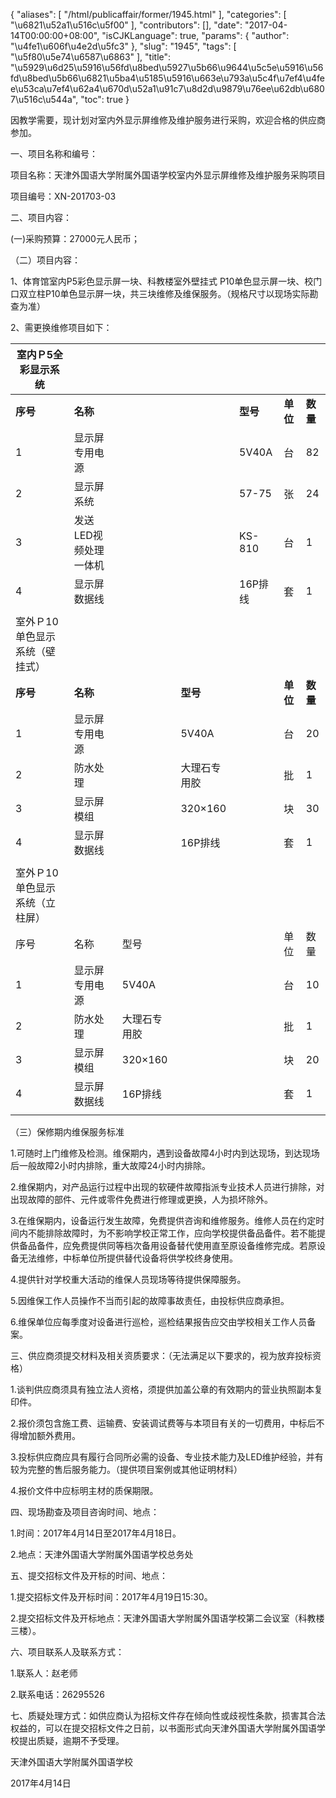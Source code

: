 {
    "aliases": [
        "/html/publicaffair/former/1945.html"
    ],
    "categories": [
        "\u6821\u52a1\u516c\u5f00"
    ],
    "contributors": [],
    "date": "2017-04-14T00:00:00+08:00",
    "isCJKLanguage": true,
    "params": {
        "author": "\u4fe1\u606f\u4e2d\u5fc3"
    },
    "slug": "1945",
    "tags": [
        "\u5f80\u5e74\u6587\u6863"
    ],
    "title": "\u5929\u6d25\u5916\u56fd\u8bed\u5927\u5b66\u9644\u5c5e\u5916\u56fd\u8bed\u5b66\u6821\u5ba4\u5185\u5916\u663e\u793a\u5c4f\u7ef4\u4fee\u53ca\u7ef4\u62a4\u670d\u52a1\u91c7\u8d2d\u9879\u76ee\u62db\u6807\u516c\u544a",
    "toc": true
}

因教学需要，现计划对室内外显示屏维修及维护服务进行采购，欢迎合格的供应商参加。




一、项目名称和编号：




项目名称：天津外国语大学附属外国语学校室内外显示屏维修及维护服务采购项目




项目编号：XN-201703-03




二、项目内容：




(一)采购预算：27000元人民币；




（二）项目内容：




1、体育馆室内P5彩色显示屏一块、科教楼室外壁挂式 P10单色显示屏一块、校门口双立柱P10单色显示屏一块，共三块维修及维保服务。（规格尺寸以现场实际勘查为准）




2、需更换维修项目如下：





| 室内Ｐ5全彩显示系统 | | | | | | |
| --- | --- | --- | --- | --- | --- | --- |
| **序号** | **名称** | | | **型号** | **单位** | **数量** |
| 1 | 显示屏专用电源 | | | 5V40A | 台 | 82 |
| 2 | 显示屏系统 | | | 57-75 | 张 | 24 |
| 3 | 发送LED视频处理一体机 | | | KS-810 | 台 | 1 |
| 4 | 显示屏数据线 | | | 16P排线 | 套 | 1 |
|  |  | | |  |  |  |
| 室外Ｐ10单色显示系统（壁挂式） | | | | | | |
| **序号** | **名称** | | **型号** | | **单位** | **数量** |
| 1 | 显示屏专用电源 | | 5V40A | | 台 | 20 |
| 2 | 防水处理 | | 大理石专用胶 | | 批 | 1 |
| 3 | 显示屏模组 | | 320×160 | | 块 | 30 |
| 4 | 显示屏数据线 | | 16P排线 | | 套 | 1 |
|  |  | |  | |  |  |
| 室外Ｐ10单色显示系统（立柱屏） | | | | | | |
| 序号 | 名称 | 型号 | | | 单位 | 数量 |
| 1 | 显示屏专用电源 | 5V40A | | | 台 | 10 |
| 2 | 防水处理 | 大理石专用胶 | | | 批 | 1 |
| 3 | 显示屏模组 | 320×160 | | | 块 | 20 |
| 4 | 显示屏数据线 | 16P排线 | | | 套 | 1 |
|  |  |  |  |  |  |  |



（三）保修期内维保服务标准




1.可随时上门维修及检测。维保期内，遇到设备故障4小时内到达现场，到达现场后一般故障2小时内排除，重大故障24小时内排除。




2.维保期内，对产品运行过程中出现的软硬件故障指派专业技术人员进行排除，对出现故障的部件、元件或零件免费进行修理或更换，人为损坏除外。




3.在维保期内，设备运行发生故障，免费提供咨询和维修服务。维修人员在约定时间内不能排除故障时，为不影响学校正常工作，应向学校提供备品备件。若不能提供备品备件，应免费提供同等档次备用设备替代使用直至原设备维修完成。若原设备无法维修，中标单位所提供替代设备将供学校终身使用。




4.提供针对学校重大活动的维保人员现场等待提供保障服务。




5.因维保工作人员操作不当而引起的故障事故责任，由投标供应商承担。




6.维保单位应每季度对设备进行巡检，巡检结果报告应交由学校相关工作人员备案。




三、供应商须提交材料及相关资质要求：（无法满足以下要求的，视为放弃投标资格）




1.谈判供应商须具有独立法人资格，须提供加盖公章的有效期内的营业执照副本复印件。




2.报价须包含施工费、运输费、安装调试费等与本项目有关的一切费用，中标后不得增加额外费用。




3.投标供应商应具有履行合同所必需的设备、专业技术能力及LED维护经验，并有较为完整的售后服务能力。（提供项目案例或其他证明材料）




4.报价文件中应标明主材的质保期限。




四、现场勘查及项目咨询时间、地点：




1.时间：2017年4月14日至2017年4月18日。 




2.地点：天津外国语大学附属外国语学校总务处




五、提交招标文件及开标的时间、地点：




1.提交招标文件及开标时间：2017年4月19日15:30。




2.提交招标文件及开标地点：天津外国语大学附属外国语学校第二会议室（科教楼三楼）。




六、项目联系人及联系方式：




1.联系人：赵老师




2.联系电话：26295526




七、质疑处理方式：如供应商认为招标文件存在倾向性或歧视性条款，损害其合法权益的，可以在提交招标文件之日前，以书面形式向天津外国语大学附属外国语学校提出质疑，逾期不予受理。




天津外国语大学附属外国语学校




2017年4月14日


